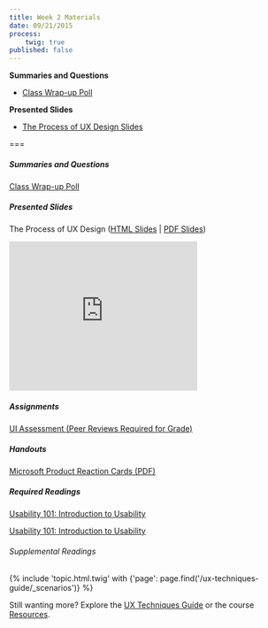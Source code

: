 ```yaml
---
title: Week 2 Materials
date: 09/21/2015
process:
    twig: true
published: false
---
```


**Summaries and Questions**
*   [Class Wrap-up Poll](https://www.polleverywhere.com/free_text_polls/Q0uPhR1IK3F8v6I)

**Presented Slides**
*   [The Process of UX Design Slides](http://slides.com/paulhibbitts/cmpt-363-143-the-process-of-ux-design#/)

===

<style>iframe.embedly-card{float:left;}</style>
##### Summaries and Questions  
[Class Wrap-up Poll](https://www.polleverywhere.com/free_text_polls/Q0uPhR1IK3F8v6I)  

##### Presented Slides  
The Process of UX Design ([HTML Slides](http://slides.com/paulhibbitts/cmpt-363-143-the-process-of-ux-design) | [PDF Slides](https://onedrive.live.com/redir?resid=74D2D06DCB0AFD88!192200&authkey=!ADwIg-t-N2Duvic&ithint=file%2cpdf))  

<div class="row">
  <div class="col s10">
  <div class="video-container"><iframe src="http://slid.es/paulhibbitts/cmpt-363-143-the-process-of-ux-design/embed" height="270" width="340" allowfullscreen="" frameborder="0" scrolling="no"></iframe></div>
  </div>
</div>

##### Assignments  
[UI Assessment (Peer Reviews Required for Grade)](https://canvas.sfu.ca/courses/20703/assignments/98600)  
##### Handouts  
[Microsoft Product Reaction Cards (PDF)](https://onedrive.live.com/redir?resid=74D2D06DCB0AFD88!186925&authkey=!ANX9ZjlT88yPK9Q&ithint=file%2cpdf)  

##### Required Readings  
[Usability 101: Introduction to Usability](http://www.nngroup.com/articles/usability-101-introduction-to-usability/)
<div class="row">
  <div class="col s10">
  <a class="embedly-card" href="http://www.nngroup.com/articles/usability-101-introduction-to-usability/">Usability 101: Introduction to Usability</a>
<script async src="//cdn.embedly.com/widgets/platform.js" charset="UTF-8"></script>
</div>
</div>

###### Supplemental Readings
{% include 'topic.html.twig' with {'page': page.find('/ux-techniques-guide/_scenarios')} %}  

Still wanting more? Explore the [UX Techniques Guide](../../ux-techniques-guide) or the course [Resources](../../resource-collections).  
